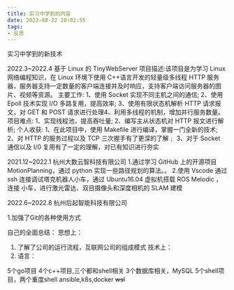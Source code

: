 ```yaml
---
title: 实习中学到的内容
date: 2022-08-22 20:02:55
tags:
- 反思
---
```



实习中学到的新技术

2022.3~2022.4 基于 Linux 的 TinyWebServer
项目描述:该项目是为学习 Linux 网络编程知识，在 Linux 环境下使用 C++语言开发的轻量级多线程 HTTP
服务器，服务器支持一定数量的客户端连接并及时响应，支持客户端访问服务器的图片、视频等资源。
主要工作: 1、使用 Socket 实现不同主机之间的通信;
2、使用 Epoll 技术实现 I/O 多路复用，提高效率;
3、使用有限状态机解析 HTTP 请求报文，对 GET 和 POST 请求进行处理4、利用多线程的机制，增加并行服务数量。
项目难点: 1、实现线程池，提高吞吐量;
2、编写主从状态机对 HTTP 报文进行解析;
个人收获: 1、在此项目中，使用 Makefile 进行编译，掌握一门全新的技术;
2、对 HTTP 的服务过程以及 TCP 三次握手有了更深的了解﹔
3、对于 Socket 通信以及 I/0 复用有了一定的理解，对已有知识进行夯实



2021.12~2022.1 杭州大数云智科技有限公司
1.通过学习 GitHub 上的开源项目 MotionPlanning，通过 python 实现一些路径规划的算法。。
2.使用 Vscode 通过 ssh 连接调试塔克机器人小车，通过 Ubuntu16.04 虚拟机搭载 ROS Melodic ，连接
小车，进行激光雷达、双目摄像头和深度相机的 SLAM 建模


2022.6~2022.8 杭州后起智能科技有限公司

1.加强了Git的各种使用方式

自己的全面总结：
思想上：
1. 了解了公司的运行流程，互联网公司的组成模式
技术上：
2. 语言：

5个go项目
4个c++项目,三个都和shell相关
3个数据库相关，MySQL
5个shell项目，两个重度shell
ansible,k8s,docker
~~wsl~~


